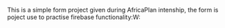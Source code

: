 This is a simple form project given during AfricaPlan intenship, the form is poject use to practise firebase functionality:W:
